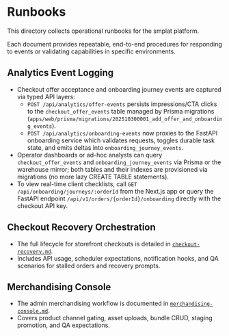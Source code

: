 # Runbooks

This directory collects operational runbooks for the smplat platform.

Each document provides repeatable, end-to-end procedures for responding to events or validating capabilities in specific environments.

## Analytics Event Logging

- Checkout offer acceptance and onboarding journey events are captured via typed API layers:
  - `POST /api/analytics/offer-events` persists impressions/CTA clicks to the `checkout_offer_events` table managed by Prisma migrations (`apps/web/prisma/migrations/202510300001_add_offer_and_onboarding_events`).
  - `POST /api/analytics/onboarding-events` now proxies to the FastAPI onboarding service which validates requests, toggles durable task state, and emits deltas into `onboarding_journey_events`.
- Operator dashboards or ad-hoc analysts can query `checkout_offer_events` and `onboarding_journey_events` via Prisma or the warehouse mirror; both tables and their indexes are provisioned via migrations (no more lazy CREATE TABLE statements).
- To view real-time client checklists, call `GET /api/onboarding/journeys/:orderId` from the Next.js app or query the FastAPI endpoint `/api/v1/orders/{orderId}/onboarding` directly with the checkout API key.

## Checkout Recovery Orchestration

- The full lifecycle for storefront checkouts is detailed in [`checkout-recovery.md`](./checkout-recovery.md).
- Includes API usage, scheduler expectations, notification hooks, and QA scenarios for stalled orders and recovery prompts.

## Merchandising Console

- The admin merchandising workflow is documented in [`merchandising-console.md`](./merchandising-console.md).
- Covers product channel gating, asset uploads, bundle CRUD, staging promotion, and QA expectations.

